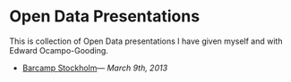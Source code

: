 Open Data Presentations
=============

This is collection of Open Data presentations I have given myself and with Edward Ocampo-Gooding.

- [Barcamp Stockholm](http://pushmatrix.github.com/presentations/barcamp-stockholm/#/)&mdash; _March 9th, 2013_
